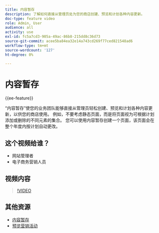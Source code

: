 ```yaml
---
title: 内容暂存
description: 了解如何直接从管理员处为您的商店创建、预览和计划各种内容更新。
doc-type: feature video
role: Admin, User
audience: all
activity: use
exl-id: fc5a7cd3-905a-49ac-86b8-215dd8c36d73
source-git-commit: acee5ba84ea32e14a743cd269f77ced821548ad6
workflow-type: tm+mt
source-wordcount: '127'
ht-degree: 0%

---
```


# 内容暂存

{{ee-feature}}

“内容暂存”使您的业务团队能够直接从管理员轻松创建、预览和计划各种内容更新，以供您的商店使用。 例如，不要考虑静态页面，而是将页面视为可根据计划添加或删除的不同元素的集合。 您可以使用内容暂存创建一个页面，该页面会在整个年度内按计划自动更改。

## 这个视频给谁？

- 网站管理者
- 电子商务营销人员

## 视频内容

>[!VIDEO](https://video.tv.adobe.com/v/343784?quality=12&learn=on)

## 其他资源

- [内容暂存](https://docs.magento.com/user-guide/cms/content-staging.html)
- [预览营销活动](https://docs.magento.com/user-guide/cms/content-staging-preview.html)
